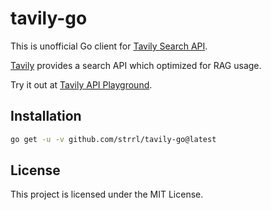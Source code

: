 # tavily-go

This is unofficial Go client for [Tavily Search API](https://tavily.com/#api).

[Tavily](https://tavily.com/) provides a search API which optimized for RAG usage.

Try it out at [Tavily API Playground](https://app.tavily.com/playground).


## Installation

```bash
go get -u -v github.com/strrl/tavily-go@latest
```

## License

This project is licensed under the MIT License.